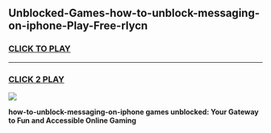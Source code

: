 
## Unblocked-Games-how-to-unblock-messaging-on-iphone-Play-Free-rlycn
<h3>
<a href="https://premium76.site?title=how-to-unblock-messaging-on-iphone&ref=18A1">CLICK TO PLAY</a></h3>
<hr>

<h3>
<a href="https://premium76.site?title=how-to-unblock-messaging-on-iphone&ref=18A1">CLICK 2 PLAY</a>
  
</h3>

<a href="https://premium76.site?title=how-to-unblock-messaging-on-iphone&ref=18A1"><img src="https://clearcache.store/games.png"></a>


**how-to-unblock-messaging-on-iphone games unblocked: Your Gateway to Fun and Accessible Online Gaming**
